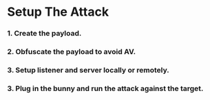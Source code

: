 # Setup The Attack
### 1. Create the payload.
### 2. Obfuscate the payload to avoid AV.
### 3. Setup listener and server locally or remotely.
### 3. Plug in the bunny and run the attack against the target.
